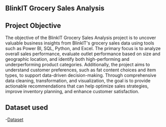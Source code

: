 ## BlinkIT Grocery Sales Analysis

## Project Objective
The objective of the BlinkIT Grocery Sales Analysis project is to uncover valuable business insights from BlinkIT's grocery sales data using tools such as Power BI, SQL, Python, and Excel. The primary focus is to analyze overall sales performance, evaluate outlet performance based on size and geographic location, and identify both high-performing and underperforming product categories. Additionally, the project aims to understand customer preferences, such as fat content choices and item types, to support data-driven decision-making. Through comprehensive data cleaning, transformation, and visualization, the goal is to provide actionable recommendations that can help optimize sales strategies, improve inventory planning, and enhance customer satisfaction.

## Dataset used
-<a href="">Dataset</a>

